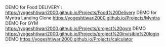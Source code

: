 DEMO for Food DELIVERY :
https://yogeshtiwari2000.github.io/Projects/Food%20Delivery
DEMO for Myntra Landing Clone
https://yogeshtiwari2000.github.io/Projects/Myntra
DEMO For GYM
https://yogeshtiwari2000.github.io/Projects/project%20gym
DEMO
https://yogeshtiwari2000.github.io/Projects/project%20invisible%20login
DEMO
https://yogeshtiwari2000.github.io/Projects/calculator

